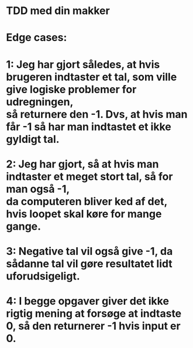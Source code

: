 # TDD med din makker
<h1>Edge cases:<h1>
1: Jeg har gjort således, at hvis brugeren indtaster et tal, som ville give logiske problemer for udregningen, <br/> 
så returnere den -1. Dvs, at hvis man får -1 så har man indtastet et ikke gyldigt tal. <br/><br/>
2: Jeg har gjort, så at hvis man indtaster et meget stort tal, så for man også -1, <br/>
da computeren bliver ked af det, hvis loopet skal køre for mange gange. <br/><br/>
3: Negative tal vil også give -1, da sådanne tal vil gøre resultatet lidt uforudsigeligt. <br/><br/>
4: I begge opgaver giver det ikke rigtig mening at forsøge at indtaste 0, så den returnerer -1 hvis input er 0.
